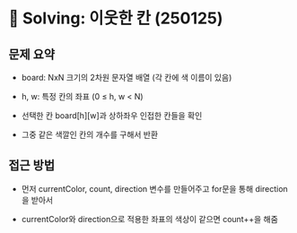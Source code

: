 # 📝 Solving: 이웃한 칸 (250125)

## 문제 요약

- board: NxN 크기의 2차원 문자열 배열 (각 칸에 색 이름이 있음)

- h, w: 특정 칸의 좌표 (0 ≤ h, w < N)

- 선택한 칸 board[h][w]과 상하좌우 인접한 칸들을 확인

- 그중 같은 색깔인 칸의 개수를 구해서 반환

## 접근 방법

- 먼저 currentColor, count, direction 변수를 만들어주고 for문을 통해 direction을 받아서

- currentColor와 direction으로 적용한 좌표의 색상이 같으면 count++을 해줌
